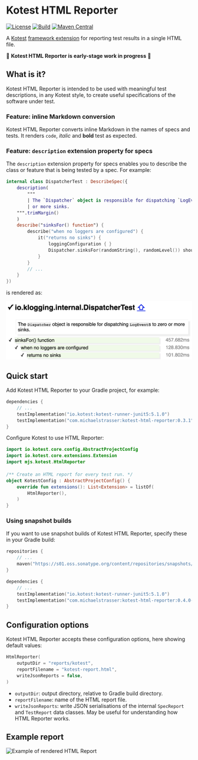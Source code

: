 # Kotest HTML Reporter

[![License](https://img.shields.io/badge/License-Apache%202.0-blue.svg)](https://opensource.org/licenses/Apache-2.0)
[![Build](https://github.com/mjstrasser/kotest-html-reporter/actions/workflows/build.yml/badge.svg)](https://github.com/mjstrasser/kotest-html-reporter/actions/workflows/build.yml)
[![Maven Central](https://img.shields.io/maven-central/v/com.michaelstrasser/kotest-html-reporter?label=maven%20central)](https://search.maven.org/search?q=a:kotest-html-reporter)

A [Kotest](https://kotest.io) [framework extension](https://kotest.io/docs/framework/extensions/extensions-introduction.html)
for reporting test results in a single HTML file.

🚧 **Kotest HTML Reporter is early-stage work in progress** 🚧

## What is it?

Kotest HTML Reporter is intended to be used with meaningful test descriptions, in any Kotest style, to create useful
specifications of the software under test.

### Feature: inline Markdown conversion

Kotest HTML Reporter converts inline Markdown in the names of specs and tests. It renders `code`,
_italic_ and **bold** test as expected.

### Feature: `description` extension property for specs

The `description` extension property for specs enables you to describe the class or feature that is being tested by a
spec. For example:

```kotlin
internal class DispatcherTest : DescribeSpec({
    description(
        """
        | The `Dispatcher` object is responsible for dispatching `LogEvent`s to zero
        | or more sinks.
    """.trimMargin()
    )
    describe("sinksFor() function") {
        describe("when no loggers are configured") {
            it("returns no sinks") {
                loggingConfiguration { }
                Dispatcher.sinksFor(randomString(), randomLevel()) shouldHaveSize 0
            }
        }
        // ...
    }
})
```

is rendered as:

![Rendered description](rendered-description.png)

## Quick start

Add Kotest HTML Reporter to your Gradle project, for example:

```kotlin
dependencies {
    // ...
    testImplementation("io.kotest:kotest-runner-junit5:5.1.0")
    testImplementation("com.michaelstrasser:kotest-html-reporter:0.3.1")
}
```

Configure Kotest to use HTML Reporter:

```kotlin
import io.kotest.core.config.AbstractProjectConfig
import io.kotest.core.extensions.Extension
import mjs.kotest.HtmlReporter

/** Create an HTML report for every test run. */
object KotestConfig : AbstractProjectConfig() {
    override fun extensions(): List<Extension> = listOf(
        HtmlReporter(),
    )
}
```

### Using snapshot builds

If you want to use snapshot builds of Kotest HTML Reporter, specify these in your Gradle build:

```kotlin
repositories {
    // ...
    maven("https://s01.oss.sonatype.org/content/repositories/snapshots/")
}

```

```kotlin
dependencies {
    // ...
    testImplementation("io.kotest:kotest-runner-junit5:5.1.0")
    testImplementation("com.michaelstrasser:kotest-html-reporter:0.4.0-SNAPSHOT")
}
```

## Configuration options

Kotest HTML Reporter accepts these configuration options, here showing default values:

```kotlin
HtmlReporter(
    outputDir = "reports/kotest",
    reportFilename = "kotest-report.html",
    writeJsonReports = false,
)
```

- `outputDir`: output directory, relative to Gradle build directory.
- `reportFilename`: name of the HTML report file.
- `writeJsonReports`: write JSON serialisations of the internal `SpecReport` and `TestReport` data classes. May be
  useful for understanding how HTML Reporter works.

## Example report

![Example of rendered HTML Report](kotest-html-report-example.gif)
